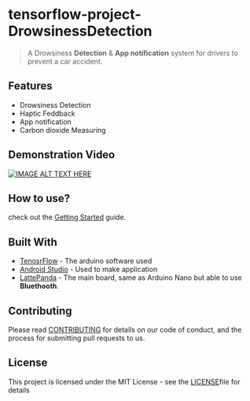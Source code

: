 # tensorflow-project-DrowsinessDetection
> A Drowsiness **Detection** & **App notification** system for drivers to prevent a car accident.

## Features

- Drowsiness Detection 
- Haptic Feddback
- App notification
- Carbon dioxide Measuring

 
## Demonstration Video
[![IMAGE ALT TEXT HERE](https://img.youtube.com/vi/R6F7me2vLsI/0.jpg)](https://youtu.be/R6F7me2vLsI)


## How to use?

check out the [Getting Started](https://emily7485.github.io/2019/08/19/pj-drowsy/) guide.


## Built With

* [TenosrFlow](https://www.arduino.cc/) - The arduino software used
* [Android Studio](https://developer.android.com/studio/?gclid=EAIaIQobChMIuoHf5PHn4gIVhqqWCh1m5Av5EAAYASAAEgJjQ_D_BwE) - Used to make application
* [LattePanda](https://www.dfrobot.com/product-1122.html?gclid=EAIaIQobChMIutTP8fHn4gIVF6mWCh1UawjxEAAYASAAEgKCGPD_BwE) - The main board, same as Arduino Nano but able to use **Bluethooth**.


## Contributing

Please read [CONTRIBUTING](https://gist.github.com/emily7485/be9662f632063012c84f394ab0ff423b) for details on our code of conduct, and the process for submitting pull requests to us.


## License

This project is licensed under the MIT License - see the [LICENSE](https://gist.github.com/emily7485/22bbc7aa64f6c8ee33850ad88bafdfcf)file for details

